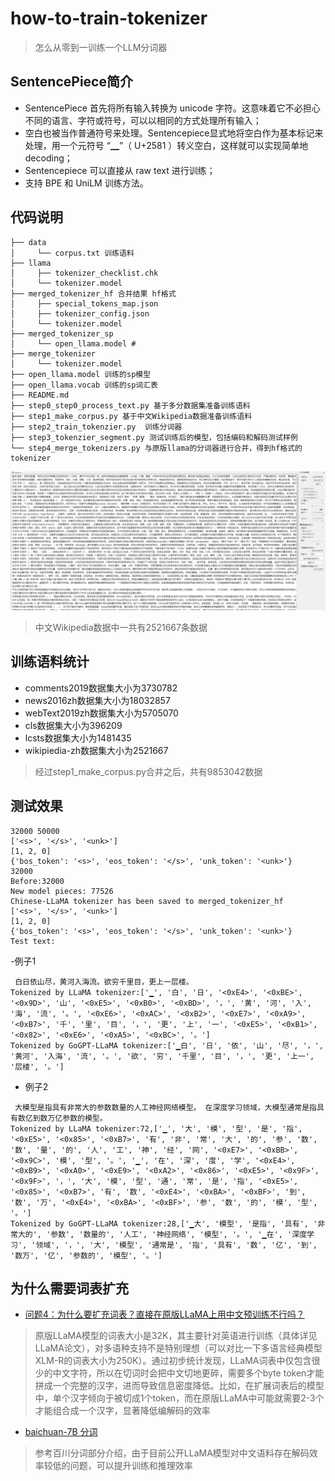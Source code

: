 # how-to-train-tokenizer

>怎么从零到一训练一个LLM分词器

## SentencePiece简介

- SentencePiece 首先将所有输入转换为 unicode 字符。这意味着它不必担心不同的语言、字符或符号，可以以相同的方式处理所有输入；
- 空白也被当作普通符号来处理。Sentencepiece显式地将空白作为基本标记来处理，用一个元符号 “▁”（ U+2581 ）转义空白，这样就可以实现简单地decoding；
- Sentencepiece 可以直接从 raw text 进行训练； 
- 支持 BPE 和 UniLM 训练方法。

## 代码说明
```text
├── data
│     └── corpus.txt 训练语料
├── llama
│     ├── tokenizer_checklist.chk
│     └── tokenizer.model
├── merged_tokenizer_hf 合并结果 hf格式
│     ├── special_tokens_map.json
│     ├── tokenizer_config.json
│     └── tokenizer.model
├── merged_tokenizer_sp
│     └── open_llama.model # 
├── merge_tokenizer
│     └── tokenizer.model
├── open_llama.model 训练的sp模型
├── open_llama.vocab 训练的sp词汇表
├── README.md
├── step0_step0_process_text.py 基于多分数据集准备训练语料
├── step1_make_corpus.py 基于中文Wikipedia数据准备训练语料
├── step2_train_tokenzier.py  训练分词器
├── step3_tokenzier_segment.py 测试训练后的模型，包括编码和解码测试样例
└── step4_merge_tokenizers.py 与原版llama的分词器进行合并，得到hf格式的tokenizer

```
![img.png](data/img.png)
> 中文Wikipedia数据中一共有2521667条数据



## 训练语料统计
- comments2019数据集大小为3730782
- news2016zh数据集大小为18032857
- webText2019zh数据集大小为5705070
- cls数据集大小为396209
- lcsts数据集大小为1481435
- wikipiedia-zh数据集大小为2521667

> 经过step1_make_corpus.py合并之后，共有9853042数据
## 测试效果
```text
32000 50000
['<s>', '</s>', '<unk>']
[1, 2, 0]
{'bos_token': '<s>', 'eos_token': '</s>', 'unk_token': '<unk>'}
32000
Before:32000
New model pieces: 77526
Chinese-LLaMA tokenizer has been saved to merged_tokenizer_hf
['<s>', '</s>', '<unk>']
[1, 2, 0]
{'bos_token': '<s>', 'eos_token': '</s>', 'unk_token': '<unk>'}
Test text:

```
-例子1
```text
 白日依山尽，黄河入海流。欲穷千里目，更上一层楼。
Tokenized by LLaMA tokenizer:['▁', '白', '日', '<0xE4>', '<0xBE>', '<0x9D>', '山', '<0xE5>', '<0xB0>', '<0xBD>', '，', '黄', '河', '入', '海', '流', '。', '<0xE6>', '<0xAC>', '<0xB2>', '<0xE7>', '<0xA9>', '<0xB7>', '千', '里', '目', '，', '更', '上', '一', '<0xE5>', '<0xB1>', '<0x82>', '<0xE6>', '<0xA5>', '<0xBC>', '。']
Tokenized by GoGPT-LLaMA tokenizer:['▁白', '日', '依', '山', '尽', '，', '黄河', '入海', '流', '。', '欲', '穷', '千里', '目', '，', '更', '上一', '层楼', '。']
```
- 例子2
```text
 大模型是指具有非常大的参数数量的人工神经网络模型。 在深度学习领域，大模型通常是指具有数亿到数万亿参数的模型。
Tokenized by LLaMA tokenizer:72,['▁', '大', '模', '型', '是', '指', '<0xE5>', '<0x85>', '<0xB7>', '有', '非', '常', '大', '的', '参', '数', '数', '量', '的', '人', '工', '神', '经', '网', '<0xE7>', '<0xBB>', '<0x9C>', '模', '型', '。', '▁', '在', '深', '度', '学', '<0xE4>', '<0xB9>', '<0xA0>', '<0xE9>', '<0xA2>', '<0x86>', '<0xE5>', '<0x9F>', '<0x9F>', '，', '大', '模', '型', '通', '常', '是', '指', '<0xE5>', '<0x85>', '<0xB7>', '有', '数', '<0xE4>', '<0xBA>', '<0xBF>', '到', '数', '万', '<0xE4>', '<0xBA>', '<0xBF>', '参', '数', '的', '模', '型', '。']
Tokenized by GoGPT-LLaMA tokenizer:28,['▁大', '模型', '是指', '具有', '非常大的', '参数', '数量的', '人工', '神经网络', '模型', '。', '▁在', '深度学习', '领域', '，', '大', '模型', '通常是', '指', '具有', '数', '亿', '到', '数万', '亿', '参数的', '模型', '。']
```

## 为什么需要词表扩充
- [问题4：为什么要扩充词表？直接在原版LLaMA上用中文预训练不行吗？](https://github.com/ymcui/Chinese-LLaMA-Alpaca/wiki/%E5%B8%B8%E8%A7%81%E9%97%AE%E9%A2%98#%E9%97%AE%E9%A2%984%E4%B8%BA%E4%BB%80%E4%B9%88%E8%A6%81%E6%89%A9%E5%85%85%E8%AF%8D%E8%A1%A8%E7%9B%B4%E6%8E%A5%E5%9C%A8%E5%8E%9F%E7%89%88llama%E4%B8%8A%E7%94%A8%E4%B8%AD%E6%96%87%E9%A2%84%E8%AE%AD%E7%BB%83%E4%B8%8D%E8%A1%8C%E5%90%97)
> 原版LLaMA模型的词表大小是32K，其主要针对英语进行训练（具体详见LLaMA论文），对多语种支持不是特别理想（可以对比一下多语言经典模型XLM-R的词表大小为250K）。通过初步统计发现，LLaMA词表中仅包含很少的中文字符，所以在切词时会把中文切地更碎，需要多个byte token才能拼成一个完整的汉字，进而导致信息密度降低。比如，在扩展词表后的模型中，单个汉字倾向于被切成1个token，而在原版LLaMA中可能就需要2-3个才能组合成一个汉字，显著降低编解码的效率

- [baichuan-7B 分词](https://github.com/baichuan-inc/baichuan-7B#%E5%88%86%E8%AF%8D)
> 参考百川分词部分介绍，由于目前公开LLaMA模型对中文语料存在解码效率较低的问题，可以提升训练和推理效率
